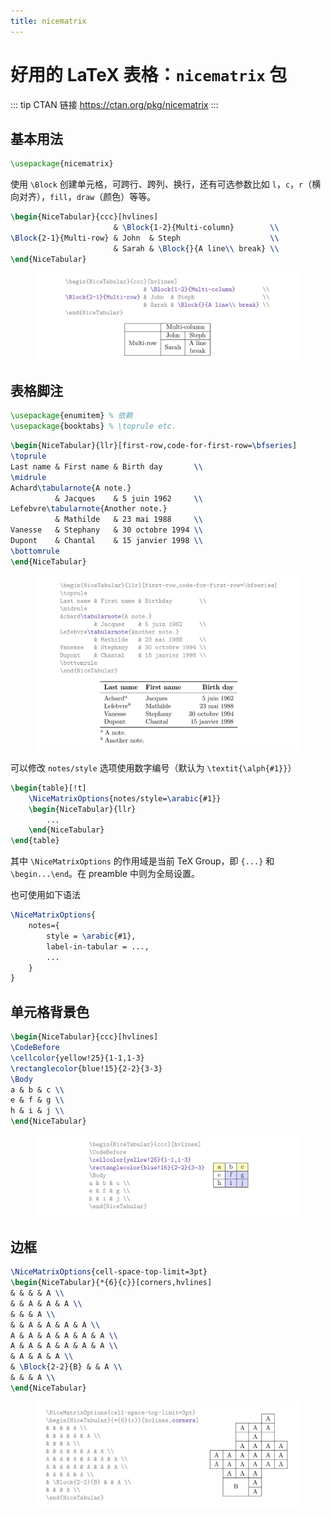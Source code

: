 ```yaml
---
title: nicematrix
---
```


# 好用的 LaTeX 表格：`nicematrix` 包

::: tip CTAN 链接
<https://ctan.org/pkg/nicematrix>
:::

## 基本用法

```latex
\usepackage{nicematrix}
```

使用 `\Block` 创建单元格，可跨行、跨列、换行，还有可选参数比如 `l`，`c`，`r`（横向对齐），`fill`，`draw`（颜色）等等。

```latex
\begin{NiceTabular}{ccc}[hvlines]
                       & \Block{1-2}{Multi-column}        \\
\Block{2-1}{Multi-row} & John  & Steph                    \\
                       & Sarah & \Block{}{A line\\ break} \\
\end{NiceTabular}
```

<figure>
  <img src="./imgs/nicematrix-basic.png" alt="basic">
</figure>

## 表格脚注

```latex
\usepackage{enumitem} % 依赖
\usepackage{booktabs} % \toprule etc.
```

```latex
\begin{NiceTabular}{llr}[first-row,code-for-first-row=\bfseries]
\toprule
Last name & First name & Birth day       \\
\midrule
Achard\tabularnote{A note.}
          & Jacques    & 5 juin 1962     \\
Lefebvre\tabularnote{Another note.}
          & Mathilde   & 23 mai 1988     \\
Vanesse   & Stephany   & 30 octobre 1994 \\
Dupont    & Chantal    & 15 janvier 1998 \\
\bottomrule
\end{NiceTabular}
```

<figure>
  <img src="./imgs/nicematrix-tabularnote.png" alt="tabularnote">
</figure>

可以修改 `notes/style` 选项使用数字编号（默认为 `\textit{\alph{#1}}`）

```latex
\begin{table}[!t]
    \NiceMatrixOptions{notes/style=\arabic{#1}}
    \begin{NiceTabular}{llr}
        ...
    \end{NiceTabular}
\end{table}
```

其中 `\NiceMatrixOptions` 的作用域是当前 TeX Group，即 `{...}` 和 `\begin...\end`。在 preamble 中则为全局设置。

也可使用如下语法

```latex
\NiceMatrixOptions{
    notes={
        style = \arabic{#1},
        label-in-tabular = ...,
        ...
    }
}
```

## 单元格背景色

```latex
\begin{NiceTabular}{ccc}[hvlines]
\CodeBefore
\cellcolor{yellow!25}{1-1,1-3}
\rectanglecolor{blue!15}{2-2}{3-3}
\Body
a & b & c \\
e & f & g \\
h & i & j \\
\end{NiceTabular}
```

<figure>
  <img src="./imgs/nicematrix-colorcell.png" alt="colorcell">
</figure>

## 边框

```latex
\NiceMatrixOptions{cell-space-top-limit=3pt}
\begin{NiceTabular}{*{6}{c}}[corners,hvlines]
& & & & A \\
& & A & A & A \\
& & & A \\
& & A & A & A & A \\
A & A & A & A & A & A \\
A & A & A & A & A & A \\
& A & A & A \\
& \Block{2-2}{B} & & A \\
& & & A \\
\end{NiceTabular}
```

<figure>
  <img src="./imgs/nicematrix-border.png" alt="border">
</figure>
